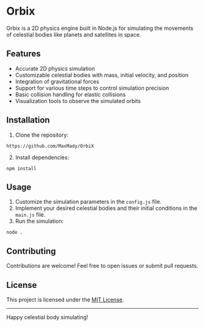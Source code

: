 # Orbix

Orbix is a 2D physics engine built in Node.js for simulating the movements of celestial bodies like planets and satellites in space.

## Features

- Accurate 2D physics simulation
- Customizable celestial bodies with mass, initial velocity, and position
- Integration of gravitational forces
- Support for various time steps to control simulation precision
- Basic collision handling for elastic collisions
- Visualization tools to observe the simulated orbits

## Installation

1. Clone the repository:

```
https://github.com/MaxMady/OrbiX
```

2. Install dependencies:

```
npm install
```

## Usage

1. Customize the simulation parameters in the `config.js` file.
2. Implement your desired celestial bodies and their initial conditions in the `main.js` file.
3. Run the simulation:
```
node .
```

## Contributing

Contributions are welcome! Feel free to open issues or submit pull requests.

## License

This project is licensed under the [MIT License](LICENSE).

---

Happy celestial body simulating!
